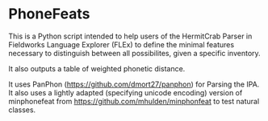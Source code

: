 # PhoneFeats
This is a Python script intended to help users of the HermitCrab Parser in Fieldworks Language Explorer (FLEx) to define the minimal features necessary to distinguish between all possibilites, given a specific inventory.

It also outputs a table of weighted phonetic distance.

It uses PanPhon (https://github.com/dmort27/panphon) for Parsing the IPA. It also uses a lightly adapted (specifying unicode encoding) version of minphonefeat from https://github.com/mhulden/minphonfeat to test natural classes.


